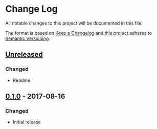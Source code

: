# Change Log
All notable changes to this project will be documented in this file.

The format is based on [Keep a Changelog](http://keepachangelog.com/)
and this project adheres to [Semantic Versioning](http://semver.org/).

## [Unreleased][]
### Changed
- Readme

## [0.1.0][] - 2017-08-16
### Changed
- Initial release


[Unreleased]: https://github.com/madou/react-scroll-store/compare/v0.1.0...HEAD
[0.1.0]: https://github.com/madou/react-scroll-store/tree/v0.1.0
